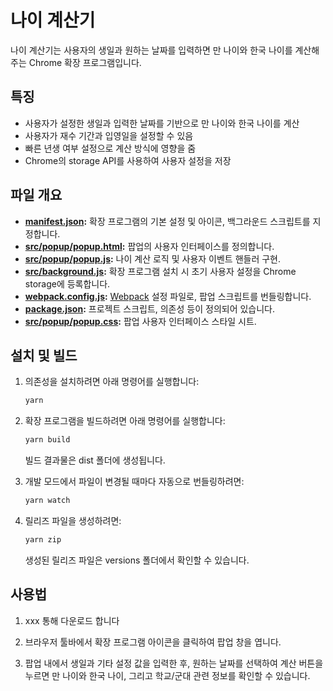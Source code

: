 # 나이 계산기

나이 계산기는 사용자의 생일과 원하는 날짜를 입력하면 만 나이와 한국 나이를 계산해주는 Chrome 확장 프로그램입니다.

## 특징

- 사용자가 설정한 생일과 입력한 날짜를 기반으로 만 나이와 한국 나이를 계산
- 사용자가 재수 기간과 입영일을 설정할 수 있음
- 빠른 년생 여부 설정으로 계산 방식에 영향을 줌
- Chrome의 storage API를 사용하여 사용자 설정을 저장

## 파일 개요

- **[manifest.json](manifest.json):** 확장 프로그램의 기본 설정 및 아이콘, 백그라운드 스크립트를 지정합니다.
- **[src/popup/popup.html](src/popup/popup.html):** 팝업의 사용자 인터페이스를 정의합니다.
- **[src/popup/popup.js](src/popup/popup.js):** 나이 계산 로직 및 사용자 이벤트 핸들러 구현.
- **[src/background.js](src/background.js):** 확장 프로그램 설치 시 초기 사용자 설정을 Chrome storage에 등록합니다.
- **[webpack.config.js](webpack.config.js):** [Webpack](https://webpack.js.org/) 설정 파일로, 팝업 스크립트를 번들링합니다.
- **[package.json](package.json):** 프로젝트 스크립트, 의존성 등이 정의되어 있습니다.
- **[src/popup/popup.css](src/popup/popup.css):** 팝업 사용자 인터페이스 스타일 시트.

## 설치 및 빌드

1. 의존성을 설치하려면 아래 명령어를 실행합니다:

   ```sh
   yarn
   ```

2. 확장 프로그램을 빌드하려면 아래 명령어를 실행합니다:

   ```sh
   yarn build
   ```

   빌드 결과물은 dist 폴더에 생성됩니다.

3. 개발 모드에서 파일이 변경될 때마다 자동으로 번들링하려면:

   ```sh
   yarn watch
   ```

4. 릴리즈 파일을 생성하려면:

   ```sh
   yarn zip
   ```

   생성된 릴리즈 파일은 versions 폴더에서 확인할 수 있습니다.

## 사용법

1. xxx 통해 다운로드 합니다

2. 브라우저 툴바에서 확장 프로그램 아이콘을 클릭하여 팝업 창을 엽니다.

3. 팝업 내에서 생일과 기타 설정 값을 입력한 후, 원하는 날짜를 선택하여 계산 버튼을 누르면 만 나이와 한국 나이, 그리고 학교/군대 관련 정보를 확인할 수 있습니다.

